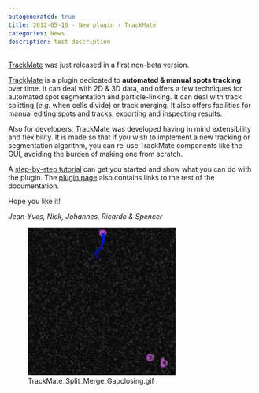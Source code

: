 ```yaml
---
autogenerated: true
title: 2012-05-10 - New plugin › TrackMate
categories: News
description: test description
---
```


[TrackMate](/plugins/trackmate) was just released in a first non-beta version.

[TrackMate](/plugins/trackmate) is a plugin dedicated to **automated & manual spots tracking** over time. It can deal with 2D & 3D data, and offers a few techniques for automated spot segmentation and particle-linking. It can deal with track splitting (*e.g.* when cells divide) or track merging. It also offers facilities for manual editing spots and tracks, exporting and inspecting results.

Also for developers, TrackMate was developed having in mind extensibility and flexibility. It is made so that if you wish to implement a new tracking or segmentation algorithm, you can re-use TrackMate components like the GUI, avoiding the burden of making one from scratch.

A [step-by-step tutorial](/plugins/trackmate/getting-started) can get you started and show what you can do with the plugin. The [plugin page](/plugins/trackmate) also contains links to the rest of the documentation.

Hope you like it!

*Jean-Yves, Nick, Johannes, Ricardo & Spencer*

<figure><img src="/media/TrackMate Split Merge Gapclosing.gif" title="TrackMate_Split_Merge_Gapclosing.gif" width="300" alt="TrackMate_Split_Merge_Gapclosing.gif" /><figcaption aria-hidden="true">TrackMate_Split_Merge_Gapclosing.gif</figcaption></figure>


